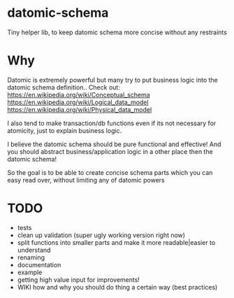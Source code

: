 # datomic-schema
Tiny helper lib, to keep datomic schema more concise without any restraints

# Why
Datomic is extremely powerful but many try to put business logic into the datomic schema definition..
Check out:
https://en.wikipedia.org/wiki/Conceptual_schema
https://en.wikipedia.org/wiki/Logical_data_model
https://en.wikipedia.org/wiki/Physical_data_model

I also tend to make transaction/db functions even if its not necessary for atomicity, just to explain business logic.

I believe the datomic schema should be pure functional and effective! And you should abstract business/application logic
in a other place then the datomic schema!

So the goal is to be able to create concise schema parts which you can easy read over, without limiting any of datomic
powers

# TODO
* tests
* clean up validation (super ugly working version right now)
* split functions into smaller parts and make it more readable|easier to understand
* renaming
* documentation
* example
* getting high value input for improvements!
* WIKI how and why you should do thing a certain way (best practices)